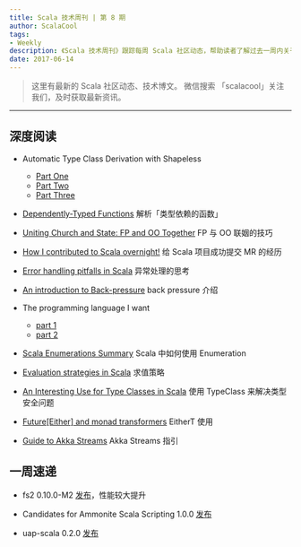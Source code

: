 ```yaml
---
title: Scala 技术周刊 | 第 8 期
author: ScalaCool
tags:
- Weekly
description: 《Scala 技术周刊》跟踪每周 Scala 社区动态，帮助读者了解过去一周内关于 Scala 发生的事情。
date: 2017-06-14
---
```


> 这里有最新的 Scala 社区动态、技术博文。
微信搜索 「scalacool」关注我们，及时获取最新资讯。

***

## 深度阅读

- Automatic Type Class Derivation with Shapeless
  - [Part One](http://www.cakesolutions.net/teamblogs/automatic-type-class-derivation-with-shapeless-part-one)
  - [Part Two](http://www.cakesolutions.net/teamblogs/automatic-type-class-derivation-with-shapeless-part-two)
  - [Part Three](http://www.cakesolutions.net/teamblogs/automatic-type-class-derivation-with-shapeless-part-three)

- [Dependently-Typed Functions](http://japgolly.blogspot.com/2017/06/dependently-typed-functions.html)
  解析「类型依赖的函数」

- [Uniting Church and State: FP and OO Together](http://underscore.io/blog/posts/2017/06/02/uniting-church-and-state.html)
  FP 与 OO 联姻的技巧

- [How I contributed to Scala overnight!](http://www.cakesolutions.net/teamblogs/how-i-contributed-to-scala-overnight)
  给 Scala 项目成功提交 MR 的经历

- [Error handling pitfalls in Scala](http://www.cakesolutions.net/teamblogs/error-handling-pitfalls-in-scala)
  异常处理的思考

- [An introduction to Back-pressure](https://medium.com/@thiagoandrade6/an-introduction-to-back-pressure-d7d990d5bef3)
  back pressure 介绍

- The programming language I want
  - [part 1](https://medium.com/@tomekw/the-programming-language-i-want-1285f2175660)
  - [part 2](https://medium.com/@tomekw/the-programming-language-i-want-part-2-d03ab52c1a1c)

- [Scala Enumerations Summary](http://hugo.ferreira.cc/scala-enums/)
  Scala 中如何使用 Enumeration

- [Evaluation strategies in Scala](http://www.cakesolutions.net/teamblogs/evaluation-strategies-in-scala)
  求值策略

- [An Interesting Use for Type Classes in Scala](http://scabl.blogspot.com/2017/06/an-interesting-use-case-for-type-classes.html)
  使用 TypeClass 来解决类型安全问题

- [Future[Either] and monad transformers](http://justinhj.github.io/2017/06/02/future-either-and-monad-transformers.html)
  EitherT 使用

- [Guide to Akka Streams](http://www.baeldung.com/akka-streams)
  Akka Streams 指引

## 一周速递

- fs2 0.10.0-M2 [发布](https://github.com/functional-streams-for-scala/fs2/blob/500670b319d285b354bac988700126c189b23ee5/docs/migration-guide-0.10.md)，性能较大提升

- Candidates for Ammonite Scala Scripting 1.0.0 [发布](http://ammonite.io/#Changelog)

- uap-scala 0.2.0 [发布](https://github.com/ua-parser/uap-scala/releases/tag/v0.2.0)